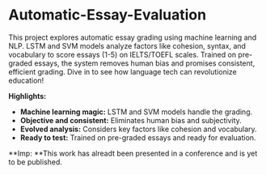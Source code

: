 # Automatic-Essay-Evaluation

This project explores automatic essay grading using machine learning and NLP. LSTM and SVM models analyze factors like cohesion, syntax, and vocabulary to score essays (1-5) on IELTS/TOEFL scales. Trained on pre-graded essays, the system removes human bias and promises consistent, efficient grading. Dive in to see how language tech can revolutionize education!

**Highlights:**

* **Machine learning magic:** LSTM and SVM models handle the grading.
* **Objective and consistent:** Eliminates human bias and subjectivity.
* **Evolved analysis:** Considers key factors like cohesion and vocabulary.
* **Ready to test:** Trained on pre-graded essays and ready for evaluation.

**Imp: **This work has alreadt been presented in a conference and is yet to be published.
